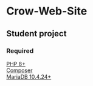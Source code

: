 # Crow-Web-Site

## Student project

### Required
<a href="https://www.php.net/downloads">PHP 8+</a><br>
<a href="https://getcomposer.org/">Composer</a><br>
<a href="https://mariadb.com/">MariaDB 10.4.24+</a>